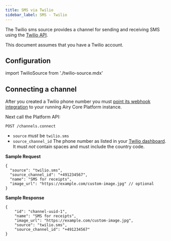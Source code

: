```yaml
---
title: SMS via Twilio
sidebar_label: SMS - Twilio
---
```


The Twilio sms source provides a channel for sending and receiving SMS using the
[Twilio API](https://www.twilio.com/).

This document assumes that you have a Twilio account.

## Configuration
 
import TwilioSource from './twilio-source.mdx'

<TwilioSource />

## Connecting a channel

After you created a Twilio phone number you must [point its webhook
integration](https://www.twilio.com/docs/sms/tutorials/how-to-receive-and-reply-java#configure-your-webhook-url)
to your running Airy Core Platform instance.

Next call the Platform API:

```
POST /channels.connect
```

- `source` *must* be `twilio.sms`
- `source_channel_id`   The phone number as listed in your [Twilio
  dashboard](https://www.twilio.com/console/phone-numbers/). It must *not* contain
  spaces and must include the country code.

**Sample Request**

```json5
{
  "source": "twilio.sms",
  "source_channel_id": "+491234567",
  "name": "SMS for receipts",
  "image_url": "https://example.com/custom-image.jpg" // optional
}
```

**Sample Response**

```json5
{
    "id": "channel-uuid-1",
    "name": "SMS for receipts",
    "image_url": "https://example.com/custom-image.jpg",
    "source": "twilio.sms",
    "source_channel_id": "+491234567"
}
```
